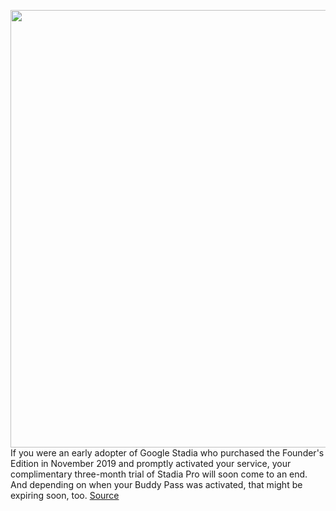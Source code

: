 <img src='https://cdn.vox-cdn.com/thumbor/enZM5mrReKriJzIenI8vzTbps8c=/0x0:2040x1360/1200x800/filters:focal(857x517:1183x843)/cdn.vox-cdn.com/uploads/chorus_image/image/66314754/akrales_191113_3779_0215.0.jpg' width='700px' /><br/>
If you were an early adopter of Google Stadia who purchased the Founder's Edition in November 2019 and promptly activated your service, your complimentary three-month trial of Stadia Pro will soon come to an end. And depending on when your Buddy Pass was activated, that might be expiring soon, too.
<a href='https://www.theverge.com/2020/2/14/21136594/google-stadia-pro-subscription-free-trial-cancel-paid-games'> Source <a/>